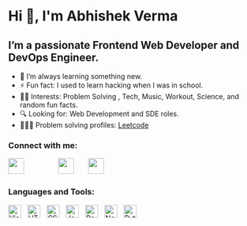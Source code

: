 
# Hi 👋, I'm Abhishek Verma

## I’m a passionate Frontend Web Developer and DevOps Engineer.

- 🌱 I’m always learning something new.
- ⚡ Fun fact: I used to learn hacking when I was in school.
- 👌🏼 Interests: Problem Solving  , Tech, Music, Workout, Science, and random fun facts.
- 🔍 Looking for: Web Development and SDE roles.
- 👨🏼‍💻 Problem solving profiles: <a href = "https://leetcode.com/b4xabhishek/">Leetcode</a>

### Connect with me:

<a href = "https://instagram.com/im_abhishek_verma" style="padding-right: 40px"><img height="32" width="32" src="https://cdn.jsdelivr.net/npm/simple-icons@v7/icons/instagram.svg" style="max-width: 100%;padding-right: 25px;"/></a>
<a href = "https://www.linkedin.com/in/abhishek8073/"><img height="32" width="32" src="https://cdn.jsdelivr.net/npm/simple-icons@v7/icons/linkedin.svg" style="max-width: 100%;padding-right: 25px;"/></a>
<a href = "https://t.me/rajat09"><img height="32" width="32" src="https://cdn.jsdelivr.net/npm/simple-icons@v7/icons/telegram.svg" style="max-width: 100%;padding-right: 25px;"/></a>

### Languages and Tools:

<img align="left" alt="Visual Studio Code" width="26px" src="https://cdn.jsdelivr.net/gh/devicons/devicon/icons/vscode/vscode-original.svg" style="padding-right:10px;" />
<img align="left" alt="HTML5" width="26px" src="https://cdn.jsdelivr.net/gh/devicons/devicon/icons/html5/html5-original.svg" style="padding-right:10px;" />
<img align="left" alt="CSS3" width="26px" src="https://cdn.jsdelivr.net/gh/devicons/devicon/icons/css3/css3-original.svg" style="padding-right:10px;" />
<img align="left" alt="JavaScript" width="26px" src="https://cdn.jsdelivr.net/gh/devicons/devicon/icons/javascript/javascript-original.svg" style="padding-right:10px;" />
<img align="left" alt="React" width="26px" src="https://cdn.jsdelivr.net/gh/devicons/devicon/icons/react/react-original.svg" style="padding-right:10px;" />
<img align="left" alt="Node.js" width="26px" src="https://cdn.jsdelivr.net/gh/devicons/devicon/icons/nodejs/nodejs-original.svg" style="padding-right:10px;" />
<img align="left" alt="Python" width="26px" src="https://cdn.jsdelivr.net/gh/devicons/devicon/icons/python/python-original.svg" style="padding-right:10px;" />
<br />
<br />
<br />
<br />
